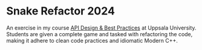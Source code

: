 # Snake Refactor 2024
An exercise in my course [API Design & Best Practices](https://www.uu.se/en/study/course?query=5SD815) at Uppsala University. Students are given a complete game and tasked with refactoring the code, making it adhere to clean code practices and idiomatic Modern C++.
